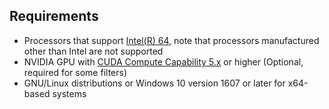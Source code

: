 ## Requirements

- Processors that support [Intel(R) 64](https://software.intel.com/en-us/articles/intel-sdm), note that processors manufactured other than Intel are not supported
- NVIDIA GPU with [CUDA Compute Capability 5.x](https://developer.nvidia.com/cuda-gpus) or higher (Optional, required for some filters)
- GNU/Linux distributions or Windows 10 version 1607 or later for x64-based systems
